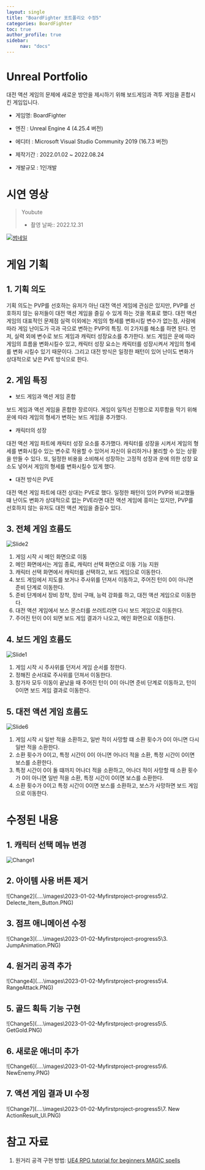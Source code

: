 ```yaml
---
layout: single
title: "BoardFighter 포트폴리오 수정5"
categories: BoardFighter
toc: true
author_profile: true
sidebar:
     nav: "docs"
---
```




# Unreal Portfolio

대전 액션 게임의 문제에 새로운 방안을 제시하기 위해 보드게임과 격투 게임을 혼합시킨 게임입니다.

- 게임명: BoardFighter

 - 엔진 : Unreal Engine 4 (4.25.4 버전)
 - 에디터 : Microsoft Visual Studio Community 2019 (16.7.3 버전)
 - 제작기간 : 2022.01.02 ~ 2022.08.24
 - 개발규모 : 1인개발



# 시연 영상

> Youbute
>
> * 촬영 날짜:: 2022.12.31

[![썸네일](http://img.youtube.com/vi/LiIPO0efQnY/0.jpg)](https://youtu.be/LiIPO0efQnY)



# 게임 기획



## 1. 기획 의도

 기획 의도는 PVP를 선호하는 유저가 아닌 대전 액션 게임에 관심은 있지만, PVP를 선호하지 않는 유저들이 대전 액션 게임을 즐길 수 있게 하는 것을 목표로 했다. 대전 액션 게임의 대표적인 문제점 실력 이외에는 게임의 형세를 변화시킬 변수가 없는점, 사람에 따라 게임 난이도가 극과 극으로 변하는 PVP의 특징. 이 2가지를 해소를 하면 된다. 먼저, 실력 외에 변수로 보드 게임과 캐릭터 성장요소를 추가한다. 보드 게임은 운에 따라 게임의 흐름을 변화시킬수 있고, 캐릭터 성장 요소는 캐릭터를 성장시켜서 게임의 형세를 변화 시킬수 있기 때문이다. 그리고 대전 방식은 일정한 패턴이 있어 난이도 변화가 상대적으로 낮은 PVE 방식으로 한다.



## 2. 게임 특징

* 보드 게임과 액션 게임 혼합

 보드 게임과 액션 게임을 혼합한 장르이다. 게임이 일직선 진행으로 지루함을 막기 위해 운에 따라 게임의 형세가 변하는 보드 게임을 추가했다.

* 캐릭터의 성장

 대전 액션 게임 파트에 캐릭터 성장 요소를 추가했다. 캐릭터를 성장을 시켜서 게임의 형세를 변화시킬수 있는 변수로 작용할 수 있어서 자신이 유리하거나 불리할 수 있는 상황을 만들 수 있다. 또, 일정한 비용을 소비해서 성장하는 고정적 성장과 운에 의한 성장 요소도 넣어서 게임의 형세를 변화시킬수 있게 했다.

* 대전 방식은 PVE

 대전 액션 게임 파트에 대전 상대는 PVE로 했다. 일정한 패턴이 있어 PVP와 비교했들 떄 난이도 변화가 상대적으로 없는 PVE라면 대전 액션 게임에 흥미는 있지만, PVP를 선호하지 않는 유저도 대전 액션 게임을 즐길수 있다.



## 3. 전체 게임 흐름도

![Slide2](..\..\images\2023-01-02-Myfirstproject-progress5\Slide2.PNG)

1. 게임 시작 시 메인 화면으로 이동
2. 메인 화면에서는 게임 종료, 캐릭터 선택 화면으로 이동 기능 지원
3. 캐릭터 선택 화면에서 캐릭터를 선택하고, 보드 게임으로 이동한다.
4. 보드 게임에서 지도를 보거나 주사위를 던져서 이동하고, 주어진 턴이 0이 아니면 준비 단계로 이동한다.
5. 준비 단계에서 장비 장착, 장비 구매, 능력 강화를 하고, 대전 액션 게임으로 이동한다.
6. 대전 액션 게임에서 보스 몬스터를 쓰러트리면 다시 보드 게임으로 이동한다.
7. 주어진 턴이 0이 되면 보드 게임 결과가 나오고, 메인 화면으로 이동한다.



## 4. 보드 게임 흐름도

![Slide1](..\..\images\2023-01-02-Myfirstproject-progress5\Slide1.PNG)

1. 게임 시작 시 주사위를 던저서 게임 순서를 정한다.
2. 정해진 순서대로 주사위를 던져서 이동한다.
3. 참가자 모두 이동이 끝났을 때 주어진 턴이 0이 아니면 준비 단계로 이동하고, 턴이 0이면 보드 게임 결과로 이동한다.



## 5. 대전 액션 게임 흐름도

![Slide6](..\..\images\2023-01-02-Myfirstproject-progress5\Slide6.PNG)

1. 게임 시작 시 일반 적을 소환하고, 일반 적이 사망할 떄 소환 횟수가 0이 아니면 다시 일반 적을 소환한다.
1. 소환 횟수가 0이고, 특정 시간이 0이 아니면 어나더 적을 소환, 특정 시간이 0이면 보스를 소환한다.
1. 특정 시간이 0이 돌 떄까지 어나더 적을 소환하고, 어나더 적이 사망할 때 소환 횟수가 0이 아니면 일반 적을 소환, 특정 시간이 0이면 보스를 소환한다.
1. 소환 횟수가 0이고 특정 시간이 0이면 보스를 소환하고, 보스가 사망하면 보드 게임으로 이동한다.



# 수정된 내용



## 1. 캐릭터 선택 메뉴 변경

![Change1](..\..\images\2023-01-02-Myfirstproject-progress5\1_New_SelectMenu)



## 2. 아이템 사용 버튼 제거

![Change2](..\..\images\2023-01-02-Myfirstproject-progress5\2. Delecte_Item_Button.PNG)



## 3. 점프 애니메이션 수정

![Change3](..\..\images\2023-01-02-Myfirstproject-progress5\3. JumpAnimation.PNG)



## 4. 원거리 공격 추가

![Change4](..\..\images\2023-01-02-Myfirstproject-progress5\4. RangeAttack.PNG)



## 5. 골드 획득 기능 구현

![Change5](..\..\images\2023-01-02-Myfirstproject-progress5\5. GetGold.PNG)



## 6. 새로운 애너미 추가

![Change6](..\..\images\2023-01-02-Myfirstproject-progress5\6. NewEnemy.PNG)



## 7. 액션 게임 결과 UI 수정

![Change7](..\..\images\2023-01-02-Myfirstproject-progress5\7. New ActionResult_UI.PNG)



# 참고 자료

1. 원거리 공격 구현 방법: [UE4 RPG tutorial for beginners MAGIC spells](https://youtu.be/MOMEf93XEkY)
